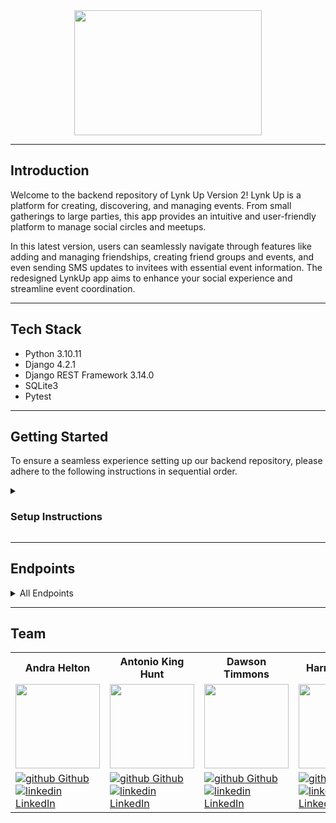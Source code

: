 <div id="header" align="center">
  <img src="images/240969217-dc0f4910-32f9-4e3a-a784-4ba67c4497cc.png" width="300px" height="200px"/>
  <hr>
</div>

## Introduction
Welcome to the backend repository of Lynk Up Version 2! Lynk Up is a platform for creating, discovering, and managing events. From small gatherings to large parties, this app provides an intuitive and user-friendly platform to manage social circles and meetups. 

In this latest version, users can seamlessly navigate through features like adding and managing friendships, creating friend groups and events, and even sending SMS updates to invitees with essential event information. The redesigned LynkUp app aims to enhance your social experience and streamline event coordination.

------------------------------------------


## Tech Stack

- Python 3.10.11
- Django 4.2.1
- Django REST Framework 3.14.0
- SQLite3
- Pytest

------------------------------------------
## Getting Started 

To ensure a seamless experience setting up our backend repository, please adhere to the following instructions in sequential order.

<details>
<summary> 

### Setup Instructions
</summary>
<br>

### 1. Fork and Clone the repository
```shell
git clone git@github.com:LynkAppVersion2/lynk_up_server.git
```
<br>

### 2. Navigate to the directory
```shell
cd lynk_up_server
```
<br>

### 3. Create Virtual Environment
```shell
python3 -m venv .venv
```

```shell
. .venv/bin/activate
```
<br>

### 4. Select Interpreter
```shell
cmd + shift + P
```

```shell
Python: Select Interpreter → Select Python 3.10.11 (’.venv’: pipenv) ./.venv/bin/python (recommended)
```
<br>

### 5. Create Environment for Keys
```shell
touch .env
```
<br>

> #### Put the following keys inside .env file:

```shell
DEBUG=True
DJANGO_ENV=development
```
<br>

### 6. Install Packages
```shell
cd lynk_up_server
```

```shell
pip install -r dependencies.txt
```
<br>

### 7. Generate Secret Key
```shell
python3 -c 'from django.core.management.utils import get_random_secret_key; print(get_random_secret_key())'
```
> #### Copy the output

> #### Add the following to the .env file:

```shell
SECRET_KEY=<YOUR_GENERATED_KEY_HERE>
```
<br>

### 8. Run the Migrations
```shell
python manage.py migrate
```
<br>

### 9. Load Fixture Data
```shell
python manage.py loaddata lynk_up_server/fixtures/user.json
```

```shell
python manage.py loaddata lynk_up_server/fixtures/friend.json
```

```shell
python manage.py loaddata lynk_up_server/fixtures/group.json
```

```shell
python manage.py loaddata lynk_up_server/fixtures/event.json
```
<br>

### 10. Run the Tests
```shell
pytest
```
<br>

### If everything's green, you're good to go!
<br>
</details>

-----------------------------


## Endpoints

<details close>
<summary> All Endpoints </summary>

### Get a User

```http
GET /users/:user_id/
```

<details close>
<summary>  Details </summary>
<br>

Request: <br>
```
No Parameters
```

| Code | Description |
| :--- | :--- |
| 200 | `OK` |

Response:

```json

{
    "data": {
        "id": "1",
        "attributes": {
            "user_name": "Tesseract",
            "phone_number": "888-888-8888",
            "full_name": "Antonio King Hunt",
        },
        "events": [
            {
                "id": 1,
                "group": 1,
                "group_name": "Best Buds",
                "title": "Magic Tournament",
                "date": "05-23-2023",
                "time": "7:00pm",
                "address": "123 fun st.",
                "description": "Fun times with fun people"
            },
            {etc}
        ]
    }
}
```

| Code | Description |
| :--- | :--- |
| 404 | `NOT FOUND` |

Response:

```json

{
    "error": [
        "title": "NOT FOUND",
        "status": "404"
    ]
}
```

</details>

---

### Get an Event

```http
GET /events/:event_id/
```

<details close>
<summary>  Details </summary>
<br>

Request: <br>
```json
{
    "event_id": 1
}
```

| Code | Description |
| :--- | :--- |
| 200 | `OK` |

Response:

```json

{
    "data": {
        "id": 1,
        "group": 1,
        "group_name": "Best Buds",
        "title": "Magic Tournament",
        "date": "05-23-2023",
        "time": "7:00pm",
        "address": "123 fun st",
        "description": "Fun times with fun people"
    }
}
```

| Code | Description |
| :--- | :--- |
| 404 | `NOT FOUND` |

Response:

```json

{
    "error": [
        "title": "NOT FOUND",
        "status": "404"
    ]
}
```

</details>

---

### Create Event

```http
POST /events/
```

<details close>
<summary>  Details </summary>
<br>

Request: <br>
```json
    {
        "title": "Party at the Park",
        "date": "05-23-2023",
        "time": "6:00pm",
        "address": "6 Paper st",
        "description": "PARTY!",
        "group": 1
    }
```

| Code | Description |
| :--- | :--- |
| 201 | `Created` |

Response:

```json

{
    "id": 2,
    "group": 1,
    "group_name": "Best Buds",
    "title": "Party at the Park",
    "date": "05-23-2023",
    "time": "6:00pm",
    "address": "6 Paper st",
    "description": "PARTY!"
}
```

</details>

---

### Delete Event

```http
POST /events/:event_id/
```

<details close>
<summary>  Details </summary>
<br>

Request: <br>
```json
{
    "event_id": 1,
}
```

| Code | Description |
| :--- | :--- |
| 204 | `NO CONTENT` |

Response:

```
No Response
```

Errors:

| Code | Description |
| :--- | :--- |
| 404 | `NOT FOUND` |

</details>

---

### Get all Events

```http
GET /events/
```

<details close>
<summary>  Details </summary>
<br>

Request: <br>
```
No Parameters
```

| Code | Description |
| :--- | :--- |
| 200 | `OK` |

Response:

```json

{
    "data": [
        {
            "id": 1,
            "group": 1,
            "group_name": "Best Buds",
            "title": "Magic Tournament",
            "date": "05-23-2023",
            "time": "7:00pm",
            "address": "123 fun st",
            "description": "Fun times with fun people"
        },
        {
            "id": 2,
            "group": 1,
            "group_name": "Best Buds",
            "title": "Party at the Park",
            "date": "05-23-2023",
            "time": "6:00pm",
            "address": "6 Paper 2t",
            "description": "PARTY!"
        },
        {
            "id": 3,
            "group": 2,
            "group_name": "Gal Pals",
            "title": "Galentine's Day",
            "date": "02-13-2024",
            "time": "12:00pm",
            "address": "49th st",
            "description": "Hanging with Leslie, April, Ann, and Donna"
        },
        (etc.)
    ]
}
```

| Code | Description |
| :--- | :--- |
| 404 | `NOT FOUND` |

Response:

```json

{
    "error": [
        "title": "NOT FOUND",
        "status": "404"
    ]
}
```

</details>

---

### Get a Users' Friends

```http
GET /users/:user_id/friends/
```

<details close>
<summary>  Details </summary>
<br>

Request: <br>
```
No Parameters
```

| Code | Description |
| :--- | :--- |
| 200 | `OK` |

Response:

```json

{
    "data": {
        "friends": [
            {
                "user_id": 1,
                "user_name": "Joe Fogiato"
            },
            {
                "user_id": 2,
                "user_name": "Dawson T"
            }
        ]
    }
}
```

| Code | Description |
| :--- | :--- |
| 404 | `NOT FOUND` |

Response:

```json

{
    "error": [
        "title": "NOT FOUND",
        "status": "404"
    ]
}
```

</details>

---

### Create Friend

```http
POST /users/:user_id/friends/
```

<details close>
<summary>  Details </summary>
<br>

Request: <br>
```json
{
    "friend_id": 1,
    "user_id": 1
}
```

| Code | Description |
| :--- | :--- |
| 201 | `Created` |

Response:

```json

{
    "data": {
        "friends": [
            {
                "user_name": "Harrison Ryan",
                "user_id": 1
            },
            {
                "user_name": "Joe Fogiato",
                "user_id": 3
            },
            {
                "user_name": "Antonio KH",
                "user_id": 4
            },
            {
                "user_name": "Trevor Fitz",
                "user_id": 5
            }
        ]
    }
}
```

</details>

---

### Delete Friend

```http
POST /users/:user_id/friends/
```

<details close>
<summary>  Details </summary>
<br>

Request: <br>
```json
{
    "friend_id": 1,
}
```

| Code | Description |
| :--- | :--- |
| 204 | `NO CONTENT` |

Response:

```
No Response
```

Errors:

| Code | Description |
| :--- | :--- |
| 404 | `NOT FOUND` |

</details>

---

### Get all Groups

```http
GET /groups/
```

<details close>
<summary>  Details </summary>
<br>

Request: <br>
```
No Parameters
```

| Code | Description |
| :--- | :--- |
| 200 | `OK` |

Response:

```json

{
    "data": [
        {
            "id": 1,
            "name": "Best Buds",
            "updated": "2023-05-23T23:35:10.294701Z",
            "created": "2023-05-23T23:35:10.294724Z",
            "user": 1,
            "friends": [
                1,
                2,
                (etc,)
            ]
        },
        {
            "id": 2,
            "name": "Gal Pals",
            "updated": "2023-05-24T16:46:29.542505Z",
            "created": "2023-05-24T16:46:29.542545Z",
            "user": 1,
            "friends": [
                1,
                2,
                3,
                (etc,)
            ]
        },
        (etc,)
    ]
}
```

| Code | Description |
| :--- | :--- |
| 404 | `NOT FOUND` |

Response:

```json

{
    "error": [
        "title": "NOT FOUND",
        "status": "404"
    ]
}
```

</details>

### Get a Group

```http
GET /groups/:group_id/
```

<details close>
<summary>  Details </summary>
<br>

Request: <br>
```
No Parameters
```

| Code | Description |
| :--- | :--- |
| 200 | `OK` |

Response:

```json

{
    "data": {
        "id": 1,
        "name": "Best Buds",
        "updated": "2023-05-23T23:35:10.294701Z",
        "created": "2023-05-23T23:35:10.294724Z",
        "user": 1,
        "friends": [
            1,
            2,
            (etc,)
        ]
    }
}
```

| Code | Description |
| :--- | :--- |
| 404 | `NOT FOUND` |

Response:

```json

{
    "error": [
        "title": "NOT FOUND",
        "status": "404"
    ]
}
```

</details>

---

### Delete Group

```http
POST /groups/:group_id/delete/
```

<details close>
<summary>  Details </summary>
<br>

Request: <br>
```json
{
    "group_id": 1,
}
```

| Code | Description |
| :--- | :--- |
| 204 | `NO CONTENT` |

Response:

```
No Response
```

Errors:

| Code | Description |
| :--- | :--- |
| 404 | `NOT FOUND` |

</details>
</details>



---

## Team
<table>
  <tr>
    <th>Andra Helton</th>
    <th>Antonio King Hunt</th>
    <th>Dawson Timmons</th>
    <th>Harrison Ryan</th>
    <th>William Lampke</th>
  </tr>

<tr>
  <td><img src="https://avatars.githubusercontent.com/u/116662742?v=4" width="135" height="135"></td>
  <td><img src="https://avatars.githubusercontent.com/u/89714398?v=4" width="135" height="135"></td>
  <td><img src="https://avatars.githubusercontent.com/u/117066950?v=4" width="135" height="135"></td>
  <td><img src="https://avatars.githubusercontent.com/u/116698937?v=4" width="135" height="135"></td>
  <td><img src="https://avatars.githubusercontent.com/u/109244868?v=4" width="135" height="135"></td>
</tr>


  <tr>
    <td>
      <a href="https://github.com/ALHelton" rel="nofollow noreferrer">
          <img src="https://i.stack.imgur.com/tskMh.png" alt="github"> Github
        </a><br>
      <a href="https://www.linkedin.com/in/andrahelton/" rel="nofollow noreferrer">
    <img src="https://i.stack.imgur.com/gVE0j.png" alt="linkedin"> LinkedIn
        </a>
    </td>
        <td>
       <a href="https://github.com/4D-Coder" rel="nofollow noreferrer">
            <img src="https://i.stack.imgur.com/tskMh.png" alt="github"> Github
      </a><br>
        <a href="https://www.linkedin.com/in/antoniokinghunt-4d-coder/" rel="nofollow noreferrer">
          <img src="https://i.stack.imgur.com/gVE0j.png" alt="linkedin"> LinkedIn
      </a>
    </td>
        <td>
       <a href="https://github.com/DMTimmons1" rel="nofollow noreferrer">
          <img src="https://i.stack.imgur.com/tskMh.png" alt="github"> Github
      </a><br>
        <a href="https://www.linkedin.com/in/dawson-timmons/" rel="nofollow noreferrer">
          <img src="https://i.stack.imgur.com/gVE0j.png" alt="linkedin"> LinkedIn
      </a>
    </td>
        <td>
       <a href="https://github.com/hwryan12" rel="nofollow noreferrer">
            <img src="https://i.stack.imgur.com/tskMh.png" alt="github"> Github
      </a><br>
        <a href="https://www.linkedin.com/in/harrison-ryan-2b987725a/" rel="nofollow noreferrer">
          <img src="https://i.stack.imgur.com/gVE0j.png" alt="linkedin"> LinkedIn
      </a>
    </td>
        <td>
       <a href="https://github.com/WilliamLampke" rel="nofollow noreferrer">
            <img src="https://i.stack.imgur.com/tskMh.png" alt="github"> Github
      </a><br>
        <a href="https://www.linkedin.com/in/william-lampke-b4a5b5250/" rel="nofollow noreferrer">
          <img src="https://i.stack.imgur.com/gVE0j.png" alt="linkedin"> LinkedIn
      </a>
    </td>
  </tr>
</table>
